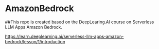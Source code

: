 # AmazonBedrock
##This repo is created based on the DeepLearing.AI course on Serverless LLM Apps Amazon Bedrock.

https://learn.deeplearning.ai/serverless-llm-apps-amazon-bedrock/lesson/1/introduction
